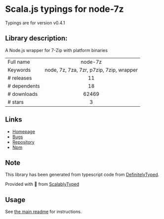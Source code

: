 
# Scala.js typings for node-7z

Typings are for version v0.4.1

## Library description:
A Node.js wrapper for 7-Zip with platform binaries

|                    |                 |
| ------------------ | :-------------: |
| Full name          | node-7z |
| Keywords           | node, 7z, 7za, 7zr, p7zip, 7zip, wrapper |
| # releases         | 11 |
| # dependents       | 18 |
| # downloads        | 62469 |
| # stars            | 3 |

## Links
- [Homepage](https://github.com/quentinrossetti/node-7zip.git)
- [Bugs](https://github.com/quentinrossetti/node-7zip/issues)
- [Repository](https://github.com/quentinrossetti/node-7z)
- [Npm](https://www.npmjs.com/package/node-7z)
    


## Note
This library has been generated from typescript code from [DefinitelyTyped](https://definitelytyped.org).

Provided with :purple_heart: from [ScalablyTyped](https://github.com/oyvindberg/ScalablyTyped)

## Usage
See [the main readme](../../readme.md) for instructions.


